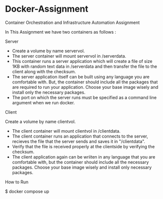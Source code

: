 # Docker-Assignment

Container Orchestration and Infrastructure Automation Assignment

In This Assignment we have two containers as follows :

Server

- Create a volume by name servervol.
- The server container will mount servervol in /serverdata.
- This container runs a server application which will create a file of size 1KB with random text data in /serverdata and then transfer the file to the client along with the checksum.
- The server application itself can be built using any language you are comfortable with. But, the container should include all the packages that are required to run your application. Choose your base image wisely and install only the necessary packages.
- The port on which the server runs must be specified as a command line argument when we run docker.

Client

Create a volume by name clientvol.
- The client container will mount clientvol in /clientdata.
- The client container runs an application that connects to the server, recieves the file that the server sends and saves it in "/clientdata".
- Verify that the file is received properly at the clientside by verifying the checksum.
- The client application again can be wriiten in any language that you are comfortable with, but the container should include all the necessary packages. Choose your base image wisely and install only necessary packages.

How to Run

$ docker compose up
